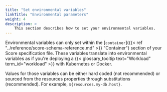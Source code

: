 ```yaml
---
title: "Set environmental variables"
linkTitle: "Environmental parameters"
weight: 4
description: >
    This section describes how to set your environmental variables.
---
```


Environmental variables can only set within the [`container`]({{< ref "../reference/score-schema-reference.md" >}} "Container") section of your Score specification file. These variables translate into environmental variables as if you're deploying a {{< glossary_tooltip text="Workload" term_id="workload" >}} with Kubernetes or Docker.

Values for those variables can be either hard coded (not recommended) or sourced from the resources properties through substitutions (recommended). For example, `${resources.my-db.host}`.
